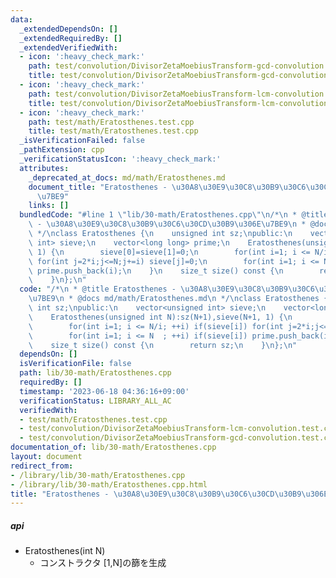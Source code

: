 ```yaml
---
data:
  _extendedDependsOn: []
  _extendedRequiredBy: []
  _extendedVerifiedWith:
  - icon: ':heavy_check_mark:'
    path: test/convolution/DivisorZetaMoebiusTransform-gcd-convolution.test.cpp
    title: test/convolution/DivisorZetaMoebiusTransform-gcd-convolution.test.cpp
  - icon: ':heavy_check_mark:'
    path: test/convolution/DivisorZetaMoebiusTransform-lcm-convolution.test.cpp
    title: test/convolution/DivisorZetaMoebiusTransform-lcm-convolution.test.cpp
  - icon: ':heavy_check_mark:'
    path: test/math/Eratosthenes.test.cpp
    title: test/math/Eratosthenes.test.cpp
  _isVerificationFailed: false
  _pathExtension: cpp
  _verificationStatusIcon: ':heavy_check_mark:'
  attributes:
    _deprecated_at_docs: md/math/Eratosthenes.md
    document_title: "Eratosthenes - \u30A8\u30E9\u30C8\u30B9\u30C6\u30CD\u30B9\u306E\
      \u7BE9"
    links: []
  bundledCode: "#line 1 \"lib/30-math/Eratosthenes.cpp\"\n/*\n * @title Eratosthenes\
    \ - \u30A8\u30E9\u30C8\u30B9\u30C6\u30CD\u30B9\u306E\u7BE9\n * @docs md/math/Eratosthenes.md\n\
    \ */\nclass Eratosthenes {\n    unsigned int sz;\npublic:\n    vector<unsigned\
    \ int> sieve;\n    vector<long long> prime;\n    Eratosthenes(unsigned int N):sz(N+1),sieve(N+1,\
    \ 1) {\n        sieve[0]=sieve[1]=0;\n        for(int i=1; i <= N/i; ++i) if(sieve[i])\
    \ for(int j=2*i;j<=N;j+=i) sieve[j]=0;\n        for(int i=1; i <= N  ; ++i) if(sieve[i])\
    \ prime.push_back(i);\n    }\n    size_t size() const {\n        return sz;\n\
    \    }\n};\n"
  code: "/*\n * @title Eratosthenes - \u30A8\u30E9\u30C8\u30B9\u30C6\u30CD\u30B9\u306E\
    \u7BE9\n * @docs md/math/Eratosthenes.md\n */\nclass Eratosthenes {\n    unsigned\
    \ int sz;\npublic:\n    vector<unsigned int> sieve;\n    vector<long long> prime;\n\
    \    Eratosthenes(unsigned int N):sz(N+1),sieve(N+1, 1) {\n        sieve[0]=sieve[1]=0;\n\
    \        for(int i=1; i <= N/i; ++i) if(sieve[i]) for(int j=2*i;j<=N;j+=i) sieve[j]=0;\n\
    \        for(int i=1; i <= N  ; ++i) if(sieve[i]) prime.push_back(i);\n    }\n\
    \    size_t size() const {\n        return sz;\n    }\n};\n"
  dependsOn: []
  isVerificationFile: false
  path: lib/30-math/Eratosthenes.cpp
  requiredBy: []
  timestamp: '2023-06-18 04:36:16+09:00'
  verificationStatus: LIBRARY_ALL_AC
  verifiedWith:
  - test/math/Eratosthenes.test.cpp
  - test/convolution/DivisorZetaMoebiusTransform-lcm-convolution.test.cpp
  - test/convolution/DivisorZetaMoebiusTransform-gcd-convolution.test.cpp
documentation_of: lib/30-math/Eratosthenes.cpp
layout: document
redirect_from:
- /library/lib/30-math/Eratosthenes.cpp
- /library/lib/30-math/Eratosthenes.cpp.html
title: "Eratosthenes - \u30A8\u30E9\u30C8\u30B9\u30C6\u30CD\u30B9\u306E\u7BE9"
---
```

##### api
- Eratosthenes(int N)  
    - コンストラクタ [1,N]の篩を生成  